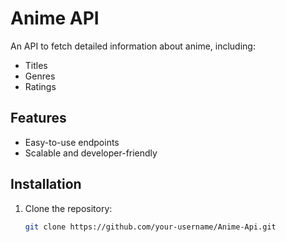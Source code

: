 # Anime API  

An API to fetch detailed information about anime, including:  
- Titles  
- Genres  
- Ratings  

## Features  
- Easy-to-use endpoints  
- Scalable and developer-friendly  

## Installation  
1. Clone the repository:  
   ```bash
   git clone https://github.com/your-username/Anime-Api.git
